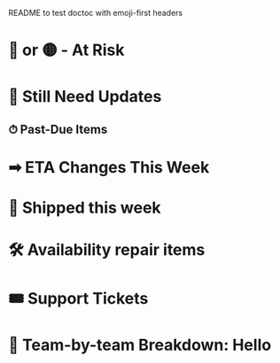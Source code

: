 README to test doctoc with emoji-first headers

<!-- START doctoc -->
<!-- END doctoc -->

# 🔴 or 🟡 - At Risk

# 🔄 Still Need Updates

## ⏱ Past-Due Items

# ➡ ETA Changes This Week

# 🚀 Shipped this week

# 🛠 Availability repair items

# 🎟 Support Tickets

# 🔬 Team-by-team Breakdown: Hello

